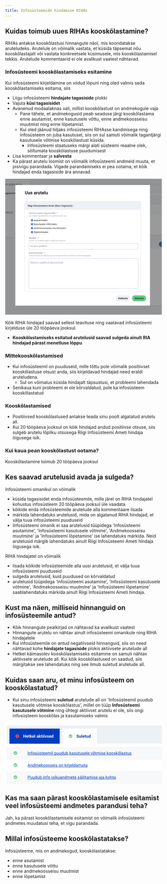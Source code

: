 ```yaml
---
title: Infosüsteemide hindamine RIHAs
---
```


## Kuidas toimub uues RIHAs kooskõlastamine?

RIHAs antakse kooskõlastusi hinnangute näol, mis koondatakse aruteludeks.
Arutelule on võimalik vastata, et küsida täpsemat nõu kooskõlastajalt või vastata konkreetsele küsimusele, mis kooskõlastamisel tekkis. Arutelude kommentaarid ei ole avalikust vaatest nähtavad.

### Infosüsteemi kooskõlastamiseks esitamine

Kui infosüsteemi kirjeldamine on viidud lõpuni ning oled valmis seda kooskõlastamiseks esitama, siis
- Liigu infosüsteemi **hindajate tagasiside** plokki
- Vajuta **küsi tagasisidet**
- Avanenud modaalaknas vali, millist kooskõlastust on andmekogule vaja
  - Pane tähele, et andmekogusid peab seaduse järgi kooskõlastama enne asutamist, enne kasutusele võttu, enne andmekoosseisu muutmist ning enne lõpetamist.
  - Kui oled jäänud hiljaks infosüsteemi RIHAsse kandmisega ning infosüsteem on juba kasutusel, siis on sul samuti võimalik tagantjärgi kasutusele võtmise kooskõlastust küsida. 
    - Infosüsteemi staatuseks märgi alati süsteemi reaalne olek, sõltumata kooskõlastuse puudumisest
- Lisa kommentaar ja **salvesta**
- Ka pärast arutelu loomist on võimalik infosüsteemi andmeid muuta, et pisivigu parandada. Vigade parandamiseks ei pea ootama, et kõik hindajad enda tagasiside ära annavad.

![Tagasiside küsimine](assets/images/data/submit-for-review.png "Hindajatelt tagasiside küsimine")

Kõik RIHA hindajad saavad sellest teavituse ning vaatavad infosüsteemi kirjelduse üle 20 tööpäeva jooksul.

- **Kooskõlastamiseks esitatud arutelusid saavad sulgeda ainult RIA hindajad pärast menetluse lõppu**



### Mittekooskõlastamised
- Kui infosüsteemil on puuduseid, mille tõttu pole võimalik positiivset kooskõlastuse otsust anda, siis kirjeldavad hindajad need eraldi aruteludena.
  - Sul on võimalus küsida hindajalt täpsustusi, et probleemi lahendada
- Senikaua kuni probleemi ei ole kõrvaldatud, pole ka infosüsteem kooskõlastatud

### Kooskõlastamised
- Positiivsed kooskõlastused antakse teada sinu poolt algatatud arutelu all.
- Kui 20 tööpäeva jooksul on kõik hindajad andud positiivse otsuse, siis sulgeb arutelu lõpliku otsusega Riigi Infosüsteemi Ameti hindaja õigusega isik.

### Kui kaua pean kooskõlastust ootama?

Kooskõlastamine toimub 20 tööpäeva jooksul

## Kes saavad arutelusid avada ja sulgeda?

Infosüsteemi omanikul on võimalik 
- küsida tagasisidet enda infosüsteemile, mille järel on RIHA hindajatel kohustus infosüsteem 20 tööpäeva jooksul üle vaadata.
- kõikide enda infosüsteemide arutelude alla kommentaare lisada
- märkida lahendatuks arutelusid, mida on algatanud RIHA hindajad, et välja tuua infosüsteemi puuduseid
- Infosüsteemi omanik ei saa arutelusid tüüpidega 'Infosüsteemi asutamine', 'Infosüsteemi kasutusele võtmine', 'Andmekoosseisu muutmine' ja 'Infosüsteemi lõpetamine' ise lahendatuks märkida. Neid arutelusid märgib lahendatuks ainult Riigi Infosüsteemi Ameti hindaja õigusega isik.

RIHA hindajatel on võimalik
- lisada kõikide infosüsteemide alla uusi arutelusid, et välja tuua infosüsteemi puuduseid
- sulgeda arutelusid, kuid puudused on kõrvaldatud
- arutelusid tüüpidega 'Infosüsteemi asutamine', 'Infosüsteemi kasutusele võtmine', 'Andmekoosseisu muutmine' ja 'Infosüsteemi lõpetamine' saablahendatuks märkida ainult Riigi Infosüsteemi Ameti hindaja.

## Kust ma näen, milliseid hinnanguid on infosüsteemile antud?

- Kõik hinnangute pealkirjad on nähtavad ka avalikust vaatest
- Hinnangute arutelu on nähtav ainult infosüsteemi omanikule ning RIHA hindajatele
- Kui infosüsteemile on antud negatiivseid hinnanguid, siis on need nähtavad kohe **hindajate tagasiside** plokis aktiivsete arutelude all
- Hetkel käimasolev kooskõlastamiseks esitamine on samuti nähtav aktiivsete arutelude all. Kui kõik kooskõlastused on saadud, siis märgitakse see lahendatuks ning see ilmub suletud arutelude all.

## Kuidas saan aru, et minu infosüsteem on kooskõlastatud?

- Kui sinu infosüsteemi **suletud** arutelude all on 'Infosüsteemil puudub kasutusele võtmise kooskõlastus', millel on tüüp **Infosüsteemi kasutusele võtmine** ning ühtegi aktiivset arutelu ei ole, siis ongi infosüsteem kooskõlas ja kasutamiseks valmis

![Suletud arutelud](assets/images/data/closed-issues.png "Suletud arutelud RIHAs")

## Kas ma saan pärast kooskõlastamisele esitamist veel infosüsteemi andmetes parandusi teha?

Jah, ka pärast kooskõlastamisele esitamist on võimalik infosüsteemi andmetes muudatusi teha, et vigu parandada.


## Millal infosüsteeme kooskõlastatakse?

Infosüsteeme, mis on andmekogud, kooskõlastatakse:
- enne asutamist
- enne kasutusele võttu
- enne andmekoosseisu muutmist
- enne lõpetamist
